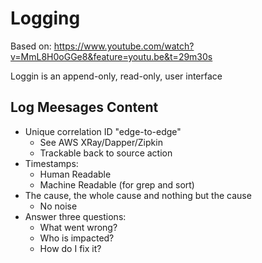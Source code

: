 # Logging

Based on:
https://www.youtube.com/watch?v=MmL8H0oGGe8&feature=youtu.be&t=29m30s

Loggin is an append-only, read-only, user interface

## Log Meesages Content
* Unique correlation ID "edge-to-edge" 
  * See AWS XRay/Dapper/Zipkin
  * Trackable back to source action
* Timestamps:
  * Human Readable
  * Machine Readable (for grep and sort)
* The cause, the whole cause and nothing but the cause
  * No noise
* Answer three questions:
  * What went wrong?
  * Who is impacted?
  * How do I fix it?
